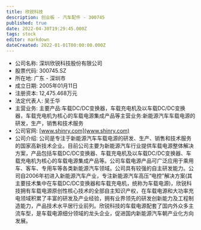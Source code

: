 ```yaml
---
title: 欣锐科技
description: 创业板 - 汽车配件 - 300745
published: true
date: 2022-04-30T19:29:45.000Z
tags: stock
editor: markdown
dateCreated: 2022-01-01T00:00:00.000Z
---
```


- 公司名称: 深圳欣锐科技股份有限公司
- 股票代码: 300745.SZ
- 所在地: 广东 - 深圳市
- 成立日期: 2005年01月11日
- 注册资本: 12,475.468万元
- 法定代表人: 吴壬华
- 主营业务: 主要产品:车载DC/DC变换器，车载充电机及以车载DC/DC变换器，车载充电机为核心的车载电源集成产品等主营业务:新能源汽车车载电源的研发，生产，销售和技术服务
- 公司官网: [www.shinry.com](www.shinry.com)
- 公司介绍: 公司是专注于新能源汽车车载电源的研发、生产、销售和技术服务的国家高新技术企业。目前公司主要为新能源汽车行业提供车载电源整体解决方案，产品包括车载DC/DC变换器、车载充电机及以车载DC/DC变换器、车载充电机为核心的车载电源集成产品等。公司车载电源产品可广泛应用于乘用车、客车、专用车等各类新能源汽车领域。公司具有较强的自主研发能力。公司自2006年初进入新能源汽车产业，专注新能源汽车高压“电控”解决方案(其主要技术集中在车载DC/DC变换器和车载充电机，统称为车载电源)，欣锐科技拥有车载电源原创性核心技术的全部自主知识产权，在车载电源和大功率充电领域积累了丰富的研发及产业经验，拥有业界领先的研发创新能力及工程制造能力，产品技术水平居行业前列。欣锐科技的车载电源配套了国内外众多主流车型，是车载电源细分领域的龙头企业，促进国内新能源汽车朝产业化方向发展。


